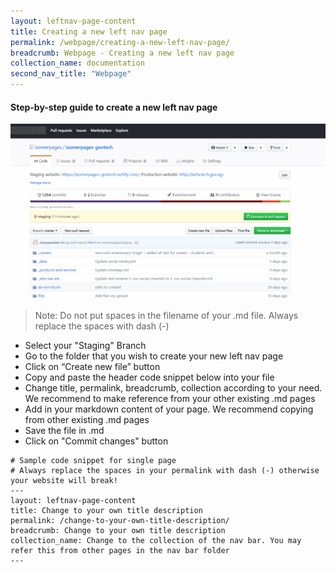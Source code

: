 ```yaml
---
layout: leftnav-page-content
title: Creating a new left nav page
permalink: /webpage/creating-a-new-left-nav-page/
breadcrumb: Webpage - Creating a new left nav page
collection_name: documentation
second_nav_title: "Webpage"
---
```

#### **Step-by-step guide to create a new left nav page**
![Create a new left nav page](/images/resources/adding-a-new-left-nav-page.gif)
> Note: Do not put spaces in the filename of your .md file. Always replace the spaces with dash (-)

* Select your "Staging" Branch
* Go to the folder that you wish to create your new left nav page
* Click on “Create new file” button
* Copy and paste the header code snippet below into your file
* Change title, permalink, breadcrumb, collection according to your need. We recommend to make reference from your other existing .md pages
* Add in your markdown content of your page. We recommend copying from other existing .md pages
* Save the file in .md
* Click on "Commit changes" button

```
# Sample code snippet for single page
# Always replace the spaces in your permalink with dash (-) otherwise your website will break!
---
layout: leftnav-page-content
title: Change to your own title description
permalink: /change-to-your-own-title-description/
breadcrumb: Change to your own title description
collection_name: Change to the collection of the nav bar. You may refer this from other pages in the nav bar folder
---
```

